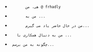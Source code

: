 -            هی، من @ frhadly          
-            من به ...          
-            من در حال حاضر یاد می گیرم...          
-        من به دنبال همکاری با ...      
-      چگونه به من برسم...    

<!---
frhadly/frhadly یک مخزن ویژه است زیرا README.md آن در پروفایل GitHub شما ظاهر می شود.
می توانید لینک پیش بینی را کلیک کنید تا به تغییرات خود نگاه کنید.
--->
